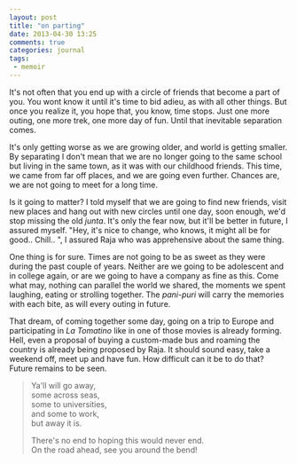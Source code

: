 ```yaml
---
layout: post
title: "on parting"
date: 2013-04-30 13:25
comments: true
categories: journal 
tags:
 - memoir
---
```


It's not often that you end up with a circle of friends that become a part of
you. You wont know it until it's time to bid adieu, as with all other things.
But once you realize it, you hope that, you know, time stops. Just one more
outing, one more trek, one more day of fun. Until that inevitable separation
comes.

<!-- more -->

It's only getting worse as we are growing older, and world is getting smaller.
By separating I don't mean that we are no longer going to the same school but
living in the same town, as it was with our childhood friends. This time, we
came from far off places, and we are going even further. Chances are, we are not
going to meet for a long time. 

Is it going to matter? I told myself that we are going to find new friends,
visit new places and hang out with new circles until one day, soon enough, we'd
stop missing the old _junta_. It's only the fear now, but it'll be better in
future, I assured myself. "Hey, it's nice to change, who knows, it might all be
for good.. Chill.. ", I assured Raja who was apprehensive about the same
thing.

One thing is for sure. Times are not going to be as sweet as they were during
the past couple of years. Neither are we going to be adolescent and in college
again, or are we going to have a company as fine as this. Come what may, nothing
can parallel the world we shared, the moments we spent laughing, eating or
strolling together. The _pani-puri_ will carry the memories with each bite, as
will every outing in future.

That dream, of coming together some day, going on a trip to Europe and
participating in _La Tomatino_ like in one of those movies is already forming.
Hell, even a proposal of buying a custom-made bus and roaming the country is already
being proposed by Raja. It should sound easy, take  a weekend off, meet up and have fun.
How difficult can it be to do that? Future remains to be seen.
  
> Ya'll will go away,   
> some across seas,   
> some to universities,   
> and some to work,   
> but away it is.  
>   
> There's no end to hoping this would never end.  
> On the road ahead, see you around the bend!  
